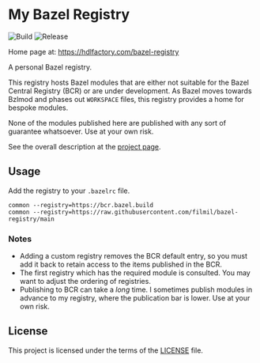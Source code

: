 # My Bazel Registry

![Build](https://github.com/filmil/bazel-registry/actions/workflows/build.yml/badge.svg)
![Release](https://github.com/filmil/bazel-registry/actions/workflows/release.yml/badge.svg)

Home page at: https://hdlfactory.com/bazel-registry

A personal Bazel registry.

This registry hosts Bazel modules that are either not suitable for the Bazel
Central Registry (BCR) or are under development. As Bazel moves towards Bzlmod
and phases out `WORKSPACE` files, this registry provides a home for bespoke
modules.

None of the modules published here are published with any sort of guarantee
whatsoever. Use at your own risk.

See the overall description at the [project page][pp].

[pp]: https://hdlfactory.com/post/2025/09/29/getting-ready-for-the-brave-new-bazel-modules-world/

## Usage

Add the registry to your `.bazelrc` file.

```
common --registry=https://bcr.bazel.build
common --registry=https://raw.githubusercontent.com/filmil/bazel-registry/main
```

### Notes

* Adding a custom registry removes the BCR default entry, so you must add it
  back to retain access to the items published in the BCR.
* The first registry which has the required module is consulted. You may want
  to adjust the ordering of registries.
* Publishing to BCR can take a *long* time. I sometimes publish modules in advance
  to my registry, where the publication bar is lower. Use at your own risk.

## License

This project is licensed under the terms of the [LICENSE](LICENSE) file.
